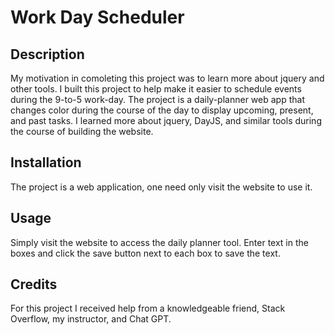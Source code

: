 # Work Day Scheduler 

## Description

My motivation in comoleting this project was to learn more about jquery and other tools. I built this project to help make it easier to schedule events during the 9-to-5 work-day. The project is a daily-planner web app that changes color during the course of the day to display upcoming, present, and past tasks. I learned more about jquery, DayJS, and similar tools during the course of building the website.

## Installation

The project is a web application, one need only visit the website to use it.

## Usage

Simply visit the website to access the daily planner tool. Enter text in the boxes and click the save button next to each box to save the text.

## Credits

For this project I received help from a knowledgeable friend, Stack Overflow, my instructor, and Chat GPT.